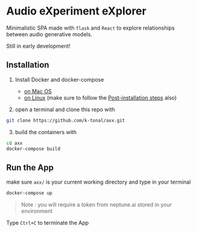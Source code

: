 # Audio eXperiment eXplorer

Minimalistic SPA made with `flask` and `React` to explore relationships between audio generative models.

Still in early development!

## Installation

1. Install Docker and docker-compose
    - [on Mac OS](https://docs.docker.com/docker-for-mac/install/)
    - [on Linux](https://docs.docker.com/engine/install/ubuntu/) (make sure to follow the [Post-installation steps](https://docs.docker.com/engine/install/linux-postinstall/) also)

2. open a terminal and clone this repo with

```bash
git clone https://github.com/k-tonal/axx.git
```

3. build the containers with

```bash
cd axx
docker-compose build
```

## Run the App

make sure `axx/` is your current working directory and type in your terminal

```bash
docker-compose up
```

> Note : you will require a token from neptune.ai stored in your environment

Type `Ctrl+C` to terminate the App
